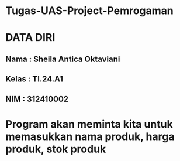 # Tugas-UAS-Project-Pemrogaman
# DATA DIRI
## Nama : Sheila Antica Oktaviani
## Kelas : TI.24.A1
## NIM : 312410002
# Program akan meminta kita untuk memasukkan nama produk, harga produk, stok produk
